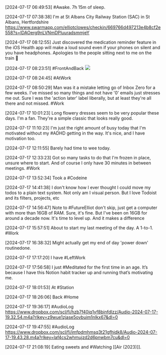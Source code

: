 [2024-07-17 06:49:53] #Awake. 7h 15m of sleep.

[2024-07-17 07:38:38] I'm at St Albans City Railway Station (SAC) in St Albans, Hertfordshire https://www.swarmapp.com/elliotclowes/checkin/669766d497213e4b8cf2e558?s=lDAOerg9nLVNmDPluuradsmmjeY

[2024-07-17 08:12:55] Just discovered the medication reminder feature in the iOS Health app will make a loud sound even if your phones on silent and you have headphones. Apologies to the people sitting next to me on the train 😬

[2024-07-17 08:23:51] #FrontAndBack ![](https://elliotclowes.com/cold/2024/frintansvsck.jpg)

[2024-07-17 08:24:45] #AtWork

[2024-07-17 08:50:29] Man was it a mistake letting go of Inbox Zero for a few weeks.
I've missed so many things and not have '0' emails just stresses me out. Sure I was the 'action later' label liberally, but at least they're all there and not missed. #Work

[2024-07-17 10:01:23] Long flowery dresses seem to be very popular these days.
I'm a fan. They're a simple classic that looks really good.

[2024-07-17 11:10:23] I'm just the right amount of busy today that I'm motivated without my #ADHD getting in the way.
It's nice, and I have motivation too.

[2024-07-17 12:11:55] Barely had time to wee today.

[2024-07-17 12:33:23] Got so many tasks to do that I'm frozen in place, unsure where to start.
And of course I only have 30 minutes in between meetings. #Work

[2024-07-17 13:52:34] Took a #Codeine

[2024-07-17 14:41:38] I don't know how I ever thought I could move my todos to a plain text system.
Not only am I visual person. But I love Todoist and its filters, projects, etc

[2024-07-17 14:56:47] Note to #FutureElliot don't skip, just get a computer with more than 16GB of RAM.
Sure, it's fine. But I've been on 16GB for around a decade now. It's time to level up. And it makes a difference

[2024-07-17 15:57:51] About to start my last meeting of the day.
A 1-to-1. #Work

[2024-07-17 16:38:32] Might actually get my end of day 'power down' routinedone.

[2024-07-17 17:17:20] I have #LeftWork

[2024-07-17 17:56:58] I just #Meditated for the first time in an age. It’s because I have this Notion habit tracker up and running that’s motivating me.

[2024-07-17 18:01:53] At #Station

[2024-07-17 18:26:06] Back #Home

[2024-07-17 19:36:17] #AudioLog https://www.dropbox.com/scl/fi/hzb7f40jq1yf8binfdlzz/Audio-2024-07-17-19.32.54.m4a?rlkey=z9wue1zjase5ovbuim1nlkx67&dl=0

[2024-07-17 19:47:55] #AudioLog https://www.dropbox.com/scl/fi/imfpdmhmsq3t21gfhidk8/Audio-2024-07-17-19.43.28.m4a?rlkey=laf4cs2whmujzd2d6pnwbm7cu&dl=0

[2024-07-17 21:08:19] Eating sweets and #Watching [[Air (2023)]].
